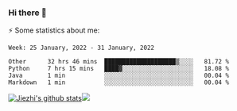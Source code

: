 ### Hi there 👋

⚡ Some statistics about me:


<!--START_SECTION:waka-->
```text
Week: 25 January, 2022 - 31 January, 2022

Other      32 hrs 46 mins  ████████████████████▒░░░░   81.72 % 
Python     7 hrs 15 mins   ████▓░░░░░░░░░░░░░░░░░░░░   18.08 % 
Java       1 min           ░░░░░░░░░░░░░░░░░░░░░░░░░   00.04 % 
Markdown   1 min           ░░░░░░░░░░░░░░░░░░░░░░░░░   00.04 % 
```
<!--END_SECTION:waka-->





[![Jiezhi's github stats](https://github-readme-stats.vercel.app/api?username=Jiezhi&show_icons=true)](https://github.com/Jiezhi/github-readme-stats)[![](https://stats.justsong.cn/api/leetcode/?username=Jiezhi)](https://leetcode.com/Jiezhi/) 
<!--
[![Top Langs](https://github-readme-stats.vercel.app/api/top-langs/?username=Jiezhi&hide=javascript,html)](https://github.com/Jiezhi/github-readme-stats)

**Jiezhi/Jiezhi** is a ✨ _special_ ✨ repository because its `README.md` (this file) appears on your GitHub profile.

Here are some ideas to get you started:

- 🔭 I’m currently working on ...
- 🌱 I’m currently learning ...
- 👯 I’m looking to collaborate on ...
- 🤔 I’m looking for help with ...
- 💬 Ask me about ...
- 📫 How to reach me: ...
- 😄 Pronouns: ...
- ⚡ Fun fact: ...
-->

